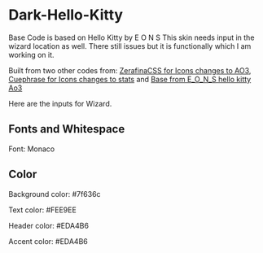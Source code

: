 # Dark-Hello-Kitty
Base Code is based on Hello Kitty by E O N S
This skin needs input in the wizard location as well. There still issues but it is functionally which I am working on it. 

Built from two other codes from:
<a href="https://github.com/ZerafinaCSS/Replace-the-AO3-Icons-2.0/tree/main">ZerafinaCSS for Icons changes to AO3</a>, <a href="https://archiveofourown.org/collections/Ao3skin/works/54000925">Cuephrase for Icons changes to stats</a> and <a href="https://www.tumblr.com/adhdfocusmusic/753939184137502720/ao3-site-skin-hello-kitty">Base from E_O_N_S hello kitty Ao3</a> 

Here are the inputs for Wizard.

<h2>Fonts and Whitespace</h2>
<p>Font: Monaco</p>

<h2>Color</h2>
<p>Background color: #7f636c</p>
<p>Text color: #FEE9EE</p>
<p>Header color: #EDA4B6</p>
<p>Accent color: #EDA4B6</p>
